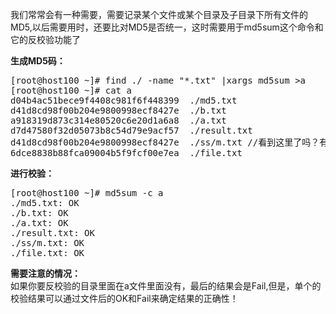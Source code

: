 <!--
author: vaster
date: 2013-09-10 20:58:09
title: 【shell】md5校验及多级较验
tags: shell,命令
category: Shell
status: publish
summary: 我们常常会有一种需要，需要记录某个文件或某个目录及子目录下所有文件的MD5,以后需要用时，还要比对MD5是否统一，这时需要用于md5sum这个命令和它的反校验功能了生成MD5码：[root@host100 ~]# find ./ -name "*.txt" |xargs md5s
-->

我们常常会有一种需要，需要记录某个文件或某个目录及子目录下所有文件的MD5,以后需要用时，还要比对MD5是否统一，这时需要用于md5sum这个命令和它的反校验功能了

<strong>生成MD5码：</strong>
<div>
<pre class="lang:default decode:true">[root@host100 ~]# find ./ -name "*.txt" |xargs md5sum &gt;a
[root@host100 ~]# cat a
d04b4ac51bece9f4408c981f6f448399  ./md5.txt
d41d8cd98f00b204e9800998ecf8427e  ./b.txt
a918319d873c314e80520c6e20d1a6a8  ./a.txt
d7d47580f32d05073b8c54d79e9acf57  ./result.txt
d41d8cd98f00b204e9800998ecf8427e  ./ss/m.txt //看到这里了吗？有子目录哦~
6dce8838b88fca09004b5f9fcf00e7ea  ./file.txt</pre>
</div>
<div><strong>进行校验：</strong>
<pre class="lang:default decode:true">[root@host100 ~]# md5sum -c a
./md5.txt: OK
./b.txt: OK
./a.txt: OK
./result.txt: OK
./ss/m.txt: OK
./file.txt: OK</pre>
</div>
<div><strong>需要注意的情况：</strong></div>
<div>如果你要反校验的目录里面在a文件里面没有，最后的结果会是Fail,但是，单个的校验结果可以通过文件后的OK和Fail来确定结果的正确性！</div>